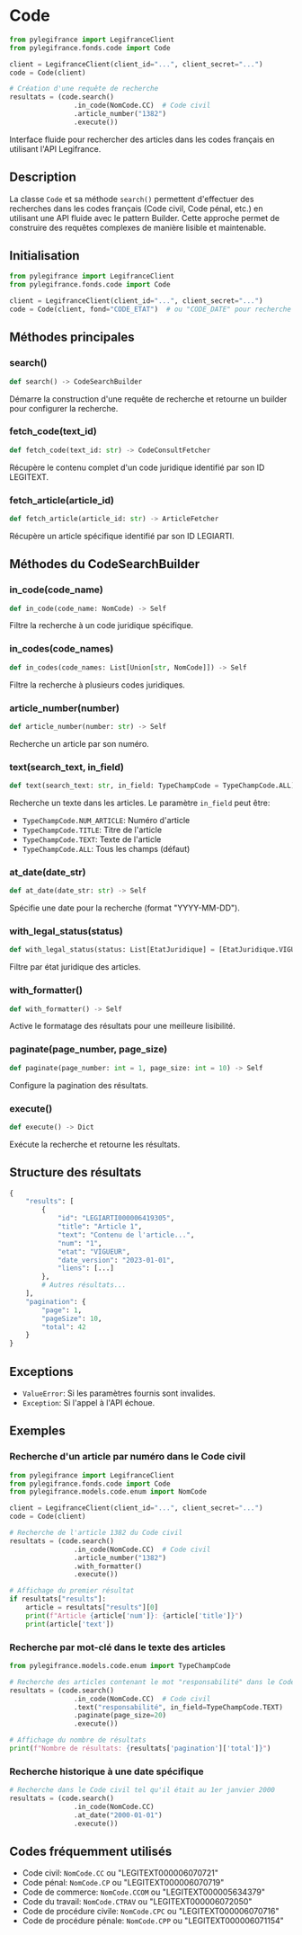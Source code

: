 # Code

```python
from pylegifrance import LegifranceClient
from pylegifrance.fonds.code import Code

client = LegifranceClient(client_id="...", client_secret="...")
code = Code(client)

# Création d'une requête de recherche
resultats = (code.search()
                .in_code(NomCode.CC)  # Code civil
                .article_number("1382")
                .execute())
```

Interface fluide pour rechercher des articles dans les codes français en utilisant l'API Legifrance.

## Description

La classe `Code` et sa méthode `search()` permettent d'effectuer des recherches dans les codes français (Code civil, Code pénal, etc.) en utilisant une API fluide avec le pattern Builder. Cette approche permet de construire des requêtes complexes de manière lisible et maintenable.

## Initialisation

```python
from pylegifrance import LegifranceClient
from pylegifrance.fonds.code import Code

client = LegifranceClient(client_id="...", client_secret="...")
code = Code(client, fond="CODE_ETAT")  # ou "CODE_DATE" pour recherche historique
```

## Méthodes principales

### search()

```python
def search() -> CodeSearchBuilder
```

Démarre la construction d'une requête de recherche et retourne un builder pour configurer la recherche.

### fetch_code(text_id)

```python
def fetch_code(text_id: str) -> CodeConsultFetcher
```

Récupère le contenu complet d'un code juridique identifié par son ID LEGITEXT.

### fetch_article(article_id)

```python
def fetch_article(article_id: str) -> ArticleFetcher
```

Récupère un article spécifique identifié par son ID LEGIARTI.

## Méthodes du CodeSearchBuilder

### in_code(code_name)

```python
def in_code(code_name: NomCode) -> Self
```

Filtre la recherche à un code juridique spécifique.

### in_codes(code_names)

```python
def in_codes(code_names: List[Union[str, NomCode]]) -> Self
```

Filtre la recherche à plusieurs codes juridiques.

### article_number(number)

```python
def article_number(number: str) -> Self
```

Recherche un article par son numéro.

### text(search_text, in_field)

```python
def text(search_text: str, in_field: TypeChampCode = TypeChampCode.ALL) -> Self
```

Recherche un texte dans les articles. Le paramètre `in_field` peut être:
- `TypeChampCode.NUM_ARTICLE`: Numéro d'article
- `TypeChampCode.TITLE`: Titre de l'article
- `TypeChampCode.TEXT`: Texte de l'article
- `TypeChampCode.ALL`: Tous les champs (défaut)

### at_date(date_str)

```python
def at_date(date_str: str) -> Self
```

Spécifie une date pour la recherche (format "YYYY-MM-DD").

### with_legal_status(status)

```python
def with_legal_status(status: List[EtatJuridique] = [EtatJuridique.VIGUEUR]) -> Self
```

Filtre par état juridique des articles.

### with_formatter()

```python
def with_formatter() -> Self
```

Active le formatage des résultats pour une meilleure lisibilité.

### paginate(page_number, page_size)

```python
def paginate(page_number: int = 1, page_size: int = 10) -> Self
```

Configure la pagination des résultats.

### execute()

```python
def execute() -> Dict
```

Exécute la recherche et retourne les résultats.

## Structure des résultats

```python
{
    "results": [
        {
            "id": "LEGIARTI000006419305",
            "title": "Article 1",
            "text": "Contenu de l'article...",
            "num": "1",
            "etat": "VIGUEUR",
            "date_version": "2023-01-01",
            "liens": [...]
        },
        # Autres résultats...
    ],
    "pagination": {
        "page": 1,
        "pageSize": 10,
        "total": 42
    }
}
```

## Exceptions

- `ValueError`: Si les paramètres fournis sont invalides.
- `Exception`: Si l'appel à l'API échoue.

## Exemples

### Recherche d'un article par numéro dans le Code civil

```python
from pylegifrance import LegifranceClient
from pylegifrance.fonds.code import Code
from pylegifrance.models.code.enum import NomCode

client = LegifranceClient(client_id="...", client_secret="...")
code = Code(client)

# Recherche de l'article 1382 du Code civil
resultats = (code.search()
                .in_code(NomCode.CC)  # Code civil
                .article_number("1382")
                .with_formatter()
                .execute())

# Affichage du premier résultat
if resultats["results"]:
    article = resultats["results"][0]
    print(f"Article {article['num']}: {article['title']}")
    print(article['text'])
```

### Recherche par mot-clé dans le texte des articles

```python
from pylegifrance.models.code.enum import TypeChampCode

# Recherche des articles contenant le mot "responsabilité" dans le Code civil
resultats = (code.search()
                .in_code(NomCode.CC)  # Code civil
                .text("responsabilité", in_field=TypeChampCode.TEXT)
                .paginate(page_size=20)
                .execute())

# Affichage du nombre de résultats
print(f"Nombre de résultats: {resultats['pagination']['total']}")
```

### Recherche historique à une date spécifique

```python
# Recherche dans le Code civil tel qu'il était au 1er janvier 2000
resultats = (code.search()
                .in_code(NomCode.CC)
                .at_date("2000-01-01")
                .execute())
```

## Codes fréquemment utilisés

- Code civil: `NomCode.CC` ou "LEGITEXT000006070721"
- Code pénal: `NomCode.CP` ou "LEGITEXT000006070719"
- Code de commerce: `NomCode.CCOM` ou "LEGITEXT000005634379"
- Code du travail: `NomCode.CTRAV` ou "LEGITEXT000006072050"
- Code de procédure civile: `NomCode.CPC` ou "LEGITEXT000006070716"
- Code de procédure pénale: `NomCode.CPP` ou "LEGITEXT000006071154"

